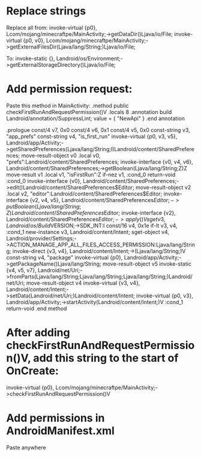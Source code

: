 # Replace strings
Replace all from:
invoke-virtual {p0}, Lcom/mojang/minecraftpe/MainActivity;->getDataDir()Ljava/io/File;
invoke-virtual {p0, v0}, Lcom/mojang/minecraftpe/MainActivity;->getExternalFilesDir(Ljava/lang/String;)Ljava/io/File;

To:
invoke-static {}, Landroid/os/Environment;->getExternalStorageDirectory()Ljava/io/File;

# Add permission request:
Paste this method in MainActivity:
.method public checkFirstRunAndRequestPermission()V
    .locals 8
    .annotation build Landroid/annotation/SuppressLint;
        value = {
            "NewApi"
        }
    .end annotation

  .prologue
  const/4 v7, 0x0
  const/4 v6, 0x1
  const/4 v5, 0x0
  const-string v3, "app_prefs"
  const-string v4, "is_first_run"
  invoke-virtual {p0, v3, v5}, Landroid/app/Activity;->getSharedPreferences(Ljava/lang/String;I)Landroid/content/SharedPreferences;
  move-result-object v0
  .local v0, "prefs":Landroid/content/SharedPreferences;
  invoke-interface {v0, v4, v6}, Landroid/content/SharedPreferences;->getBoolean(Ljava/lang/String;Z)Z
  move-result v1
  .local v1, "isFirstRun":Z
  if-nez v1, :cond_0
  return-void
  :cond_0
  invoke-interface {v0}, Landroid/content/SharedPreferences;->edit()Landroid/content/SharedPreferences$Editor;
  move-result-object v2
  .local v2, "editor":Landroid/content/SharedPreferences$Editor;
  invoke-interface {v2, v4, v5}, Landroid/content/SharedPreferences$Editor;->putBoolean(Ljava/lang/String;Z)Landroid/content/SharedPreferences$Editor;
  invoke-interface {v2}, Landroid/content/SharedPreferences$Editor;->apply()V
  sget v3, Landroid/os/Build$VERSION;->SDK_INT:I
  const/16 v4, 0x1e
  if-lt v3, v4, :cond_1
  new-instance v3, Landroid/content/Intent;
  sget-object v4, Landroid/provider/Settings;->ACTION_MANAGE_APP_ALL_FILES_ACCESS_PERMISSION:Ljava/lang/String;
  invoke-direct {v3, v4}, Landroid/content/Intent;-><init>(Ljava/lang/String;)V
  const-string v4, "package"
  invoke-virtual {p0}, Landroid/app/Activity;->getPackageName()Ljava/lang/String;
  move-result-object v5
  invoke-static {v4, v5, v7}, Landroid/net/Uri;->fromParts(Ljava/lang/String;Ljava/lang/String;Ljava/lang/String;)Landroid/net/Uri;
  move-result-object v4
  invoke-virtual {v3, v4}, Landroid/content/Intent;->setData(Landroid/net/Uri;)Landroid/content/Intent;
  invoke-virtual {p0, v3}, Landroid/app/Activity;->startActivity(Landroid/content/Intent;)V
  :cond_1
  return-void
.end method

# After adding checkFirstRunAndRequestPermission()V, add this string to the start of OnCreate:
invoke-virtual {p0}, Lcom/mojang/minecraftpe/MainActivity;->checkFirstRunAndRequestPermission()V

# Add permissions in AndroidManifest.xml
Paste anywhere <uses-permission  android:name="android.permission.MANAGE_EXTERNAL_STORAGE" />
